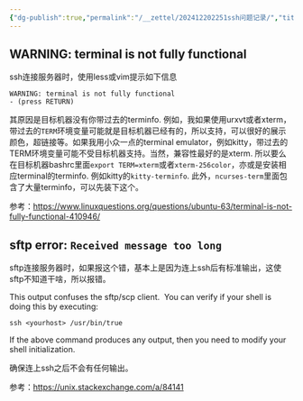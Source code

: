 ```yaml
---
{"dg-publish":true,"permalink":"/__zettel/202412202251ssh问题记录/","title":202412202251,"tags":["ssh","terminfo","troubleshooting","sftp"],"created":"2024-12-20T22:51:34+08:00"}
---
```



WARNING: terminal is not fully functional
---

ssh连接服务器时，使用less或vim提示如下信息

```
WARNING: terminal is not fully functional  
- (press RETURN)
```

其原因是目标机器没有你带过去的terminfo. 例如，我如果使用urxvt或者xterm，带过去的`TERM`环境变量可能就是目标机器已经有的，所以支持，可以很好的展示颜色，超链接等。如果我用小众一点的terminal emulator，例如kitty，带过去的TERM环境变量可能不受目标机器支持。当然，兼容性最好的是xterm. 所以要么在目标机器bashrc里面`export TERM=xterm`或者`xterm-256color`，亦或是安装相应terminal的terminfo. 例如kitty的`kitty-terminfo`. 此外，`ncurses-term`里面包含了大量terminfo，可以先装下这个。

参考：https://www.linuxquestions.org/questions/ubuntu-63/terminal-is-not-fully-functional-410946/

sftp error: `Received message too long`
---

sftp连接服务器时，如果报这个错，基本上是因为连上ssh后有标准输出，这使sftp不知道干啥，所以报错。

This output confuses the sftp/scp client.  You can verify if your shell is doing this by executing:

    ssh <yourhost> /usr/bin/true

If the above command produces any output, then you need to modify your shell initialization.

确保连上ssh之后不会有任何输出。

参考：https://unix.stackexchange.com/a/84141